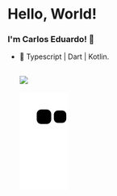 <h1>Hello, World!</h1>

### I'm Carlos Eduardo! 👋

- 🔭 Typescript | Dart | Kotlin.

  ##
  
  <div> 
  <a href="https://www.linkedin.com/in/carlosedmiranda" target="_blank"><img src="https://img.shields.io/badge/-LinkedIn-%230077B5?style=for-the-badge&logo=linkedin&logoColor=white" target="_blank"></a> 
 
  ![Snake animation](https://github.com/cadu-miranda/cadu-miranda/blob/output/github-contribution-grid-snake.svg)
 
</div>
